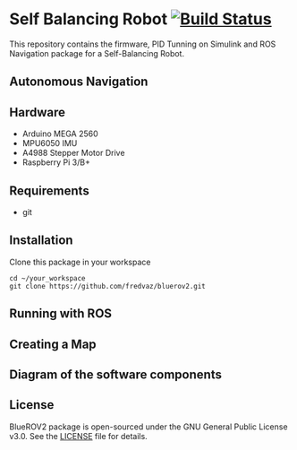 # Self Balancing Robot [![Build Status](https://travis-ci.org/linorobot/lino_install.svg?branch=master)](https://travis-ci.org/linorobot/lino_install)


This repository contains the firmware, PID Tunning on Simulink and ROS Navigation package for a Self-Balancing Robot.


## Autonomous Navigation


## Hardware

- Arduino MEGA 2560
- MPU6050 IMU
- A4988 Stepper Motor Drive
- Raspberry Pi 3/B+


## Requirements

- git



## Installation 

Clone this package in your workspace

```
cd ~/your_workspace
git clone https://github.com/fredvaz/bluerov2.git
```


## Running with ROS


## Creating a Map


## Diagram of the software components ##


## License

BlueROV2 package is open-sourced under the GNU General Public License v3.0. See the
[LICENSE](LICENSE) file for details.
